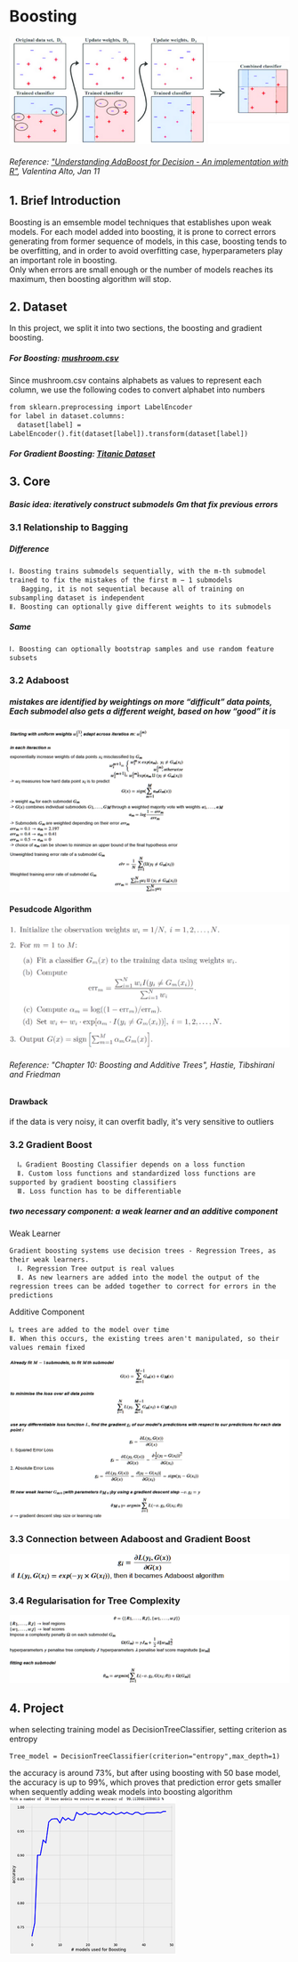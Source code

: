 # Boosting
![image](https://github.com/FangLintao/Machine-Learning/blob/master/Boosting/images/cover.png)  
###### Reference: ["Understanding AdaBoost for Decision - An implementation with R"](https://towardsdatascience.com/understanding-adaboost-for-decision-tree-ff8f07d2851), Valentina Alto, Jan 11
## 1. Brief Introduction
Boosting is an emsemble model techniques that establishes upon weak models. For each model added into boosting, it is prone to correct errors generating from former sequence of models, in this case, boosting tends to be overfitting, and in order to avoid overfitting case, hyperparameters play an important role in boosting.  
Only when errors are small enough or the number of models reaches its maximum, then boosting algorithm will stop.
## 2. Dataset
In this project, we split it into two sections, the boosting and gradient boosting.  
##### For Boosting: [mushroom.csv](https://datahub.io/machine-learning/mushroom)
Since mushroom.csv contains alphabets as values to represent each column, we use the following codes to convert alphabet into numbers    

    from sklearn.preprocessing import LabelEncoder  
    for label in dataset.columns:
      dataset[label] = LabelEncoder().fit(dataset[label]).transform(dataset[label])


##### For Gradient Boosting: [Titanic Dataset](https://www.kaggle.com/c/titanic/data)
## 3. Core
##### Basic idea: iteratively construct submodels Gm that fix previous errors  
### 3.1 Relationship to Bagging
##### Difference

    Ⅰ. Boosting trains submodels sequentially, with the m-th submodel trained to fix the mistakes of the first m − 1 submodels   
       Bagging, it is not sequential because all of training on subsampling dataset is independent  
    Ⅱ. Boosting can optionally give different weights to its submodels

##### Same

    Ⅰ. Boosting can optionally bootstrap samples and use random feature subsets  

### 3.2 Adaboost
##### mistakes are identified by weightings on more “difficult” data points, Each submodel also gets a different weight, based on how “good” it is  
![image](https://github.com/FangLintao/Machine-Learning/blob/master/Boosting/images/1.png)
#### Pesudcode Algorithm
![image](https://github.com/FangLintao/Machine-Learning/blob/master/Boosting/images/2.png)
###### Reference: "Chapter 10: Boosting and Additive Trees", Hastie, Tibshirani and Friedman
#### Drawback
if the data is very noisy, it can overfit badly, it's very sensitive to outliers  
### 3.2 Gradient Boost

      Ⅰ。Gradient Boosting Classifier depends on a loss function  
      Ⅱ. Custom loss functions and standardized loss functions are supported by gradient boosting classifiers   
      Ⅲ. Loss function has to be differentiable

##### two necessary component: a weak learner and an additive component
Weak Learner  

    Gradient boosting systems use decision trees - Regression Trees, as their weak learners.  
      Ⅰ. Regression Tree output is real values  
      Ⅱ. As new learners are added into the model the output of the regression trees can be added together to correct for errors in the predictions

Additive Component

    Ⅰ。trees are added to the model over time
    Ⅱ. When this occurs, the existing trees aren't manipulated, so their values remain fixed

![image](https://github.com/FangLintao/Machine-Learning/blob/master/Boosting/images/3.png)
### 3.3 Connection between Adaboost and Gradient Boost
![image](https://github.com/FangLintao/Machine-Learning/blob/master/Boosting/images/4.png)
### 3.4 Regularisation for Tree Complexity
![image](https://github.com/FangLintao/Machine-Learning/blob/master/Boosting/images/5.png)
## 4. Project
when selecting training model as DecisionTreeClassifier, setting criterion as entropy

    Tree_model = DecisionTreeClassifier(criterion="entropy",max_depth=1)

the accuracy is around 73%, but after using boosting with 50 base model, the accuracy is up to 99%, which proves that prediction error gets smaller when sequently adding weak models into boosting algorithm   
![image](https://github.com/FangLintao/Machine-Learning/blob/master/Boosting/images/6.png)


